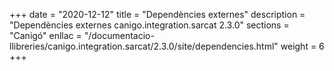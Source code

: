 +++
date        = "2020-12-12"
title       = "Dependències externes"
description = "Dependències externes canigo.integration.sarcat 2.3.0"
sections    = "Canigó"
enllac		= "/documentacio-llibreries/canigo.integration.sarcat/2.3.0/site/dependencies.html"
weight		= 6
+++
